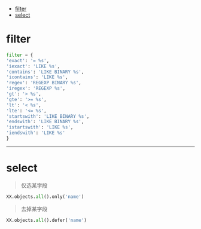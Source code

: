 * [filter](#filter)
* [select](#select)

# filter
```python
filter = {
'exact': '= %s',  
'iexact': 'LIKE %s',  
'contains': 'LIKE BINARY %s',  
'icontains': 'LIKE %s',  
'regex': 'REGEXP BINARY %s',  
'iregex': 'REGEXP %s',  
'gt': '> %s',  
'gte': '>= %s',  
'lt': '< %s',  
'lte': '<= %s',  
'startswith': 'LIKE BINARY %s',  
'endswith': 'LIKE BINARY %s',  
'istartswith': 'LIKE %s',  
'iendswith': 'LIKE %s'
}
```
---
# select
> 仅选某字段
```python
XX.objects.all().only('name')
```
> 去掉某字段
```python
XX.objects.all().defer('name')
```
